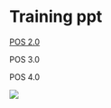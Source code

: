 <html>
<head>
<body>
<h1> Training ppt </h1>
<p> <a href="\POS 2.0.html"> POS 2.0 </a></p>
<p> POS 3.0 </p>    
<p> POS 4.0 </p>
<img src="https://th.bing.com/th/id/OIP.Gr7hcjTcqf6vnQBkv0kfbgHaFj?pid=ImgDet&rs=1" >
</body>
</html>

